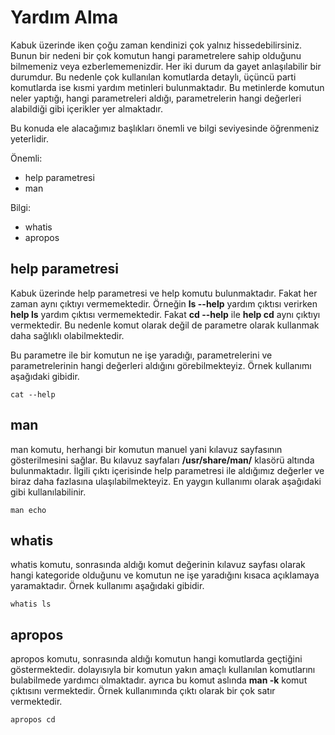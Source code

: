 # Yardım Alma

Kabuk üzerinde iken çoğu zaman kendinizi çok yalnız hissedebilirsiniz. Bunun bir nedeni bir çok komutun hangi parametrelere sahip olduğunu bilmemeniz veya ezberlememenizdir. Her iki durum da gayet anlaşılabilir bir durumdur. Bu nedenle çok kullanılan komutlarda detaylı, üçüncü parti komutlarda ise kısmi yardım metinleri bulunmaktadır. Bu metinlerde komutun neler yaptığı, hangi parametreleri aldığı, parametrelerin hangi değerleri alabildiği gibi içerikler yer almaktadır. 

Bu konuda ele alacağımız başlıkları önemli ve bilgi seviyesinde öğrenmeniz yeterlidir.

Önemli:

* help parametresi
* man

Bilgi:

* whatis
* apropos

## help parametresi

Kabuk üzerinde help parametresi ve help komutu bulunmaktadır. Fakat her zaman aynı çıktıyı vermemektedir. Örneğin **ls --help** yardım çıktısı verirken **help ls** yardım çıktısı vermemektedir. Fakat **cd --help** ile **help cd** aynı çıktıyı vermektedir. Bu nedenle komut olarak değil de parametre olarak kullanmak daha sağlıklı olabilmektedir.

Bu parametre ile bir komutun ne işe yaradığı, parametrelerini ve parametrelerinin hangi değerleri aldığını görebilmekteyiz. Örnek kullanımı aşağıdaki gibidir.

```text
cat --help
```

## man

man komutu, herhangi bir komutun manuel yani kılavuz sayfasının gösterilmesini sağlar. Bu kılavuz sayfaları **/usr/share/man/** klasörü altında bulunmaktadır. İlgili çıktı içerisinde help parametresi ile aldığımız değerler ve biraz daha fazlasına ulaşılabilmekteyiz. En yaygın kullanımı olarak aşağıdaki gibi kullanılabilinir.

```text
man echo
```

## whatis

whatis komutu, sonrasında aldığı komut değerinin kılavuz sayfası olarak hangi kategoride olduğunu ve komutun ne işe yaradığını kısaca açıklamaya yaramaktadır. Örnek kullanımı aşağıdaki gibidir.

```text
whatis ls
```

## apropos

apropos komutu, sonrasında aldığı komutun hangi komutlarda geçtiğini göstermektedir. dolayısıyla bir komutun yakın amaçlı kullanılan komutlarını bulabilmede yardımcı olmaktadır. ayrıca bu komut aslında **man -k** komut çıktısını vermektedir. Örnek kullanımında çıktı olarak bir çok satır vermektedir.

```text
apropos cd
```



